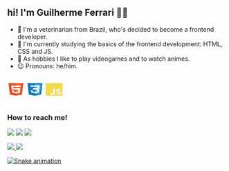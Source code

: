 ## hi! I'm Guilherme Ferrari ✌🏼

- 🐾 I'm a veterinarian from Brazil, who's decided to become a frontend developer.
- 🌱 I'm currently studying the basics of the frontend development: HTML, CSS and JS.
- 👾 As hobbies I like to play videogames and to watch animes.
- 😉 Pronouns: he/him.

<div style="display: inline_block"><br>
  <img align="center" alt="HTML" height="30" width="40" src="https://raw.githubusercontent.com/devicons/devicon/master/icons/html5/html5-original.svg">
  <img align="center" alt="CSS" height="30" width="40" src="https://raw.githubusercontent.com/devicons/devicon/master/icons/css3/css3-original.svg">
  <img align="center" alt="Js" height="30" width="40" src="https://raw.githubusercontent.com/devicons/devicon/master/icons/javascript/javascript-plain.svg">
</div>
 


 <br>
 
  ### How to reach me!
 
<div> 
  
  <a href="https://instagram.com/guifferrari_" target="_blank"><img src="https://img.shields.io/badge/-Instagram-%23E4405F?style=for-the-badge&logo=instagram&logoColor=white" target="_blank"></a>
  <a href = "mailto:guilherme_fri@hotmail.com"><img src="https://img.shields.io/badge/Microsoft_Outlook-0078D4?style=for-the-badge&logo=microsoft-outlook&logoColor=white" target="_blank"></a>
  <a href = "https://www.linkedin.com/in/guilherme-ferrari-a56481242/"><img src="https://img.shields.io/badge/LinkedIn-0077B5?style=for-the-badge&logo=linkedin&logoColor=white" target="_blank"></a>
  

  </div>


<div>

  <a href="https://github.com/guifferrari">
  <img height="180em" src="https://github-readme-stats.vercel.app/api?username=guifferrari&show_icons=true&theme=tokyonight&include_all_commits=true&count_private=true"/>
  <img height="180em" src="https://github-readme-stats.vercel.app/api/top-langs/?username=guifferrari&layout=compact&langs_count=6&theme=tokyonight"/>
  
</div>
  
  ![Snake animation](https://github.com/guifferrari/guifferrari/blob/output/github-contribution-grid-snake.svg)

</div>
